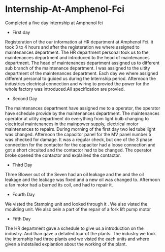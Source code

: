 # Internship-At-Amphenol-Fci
Completed a five day internship at Amphenol fci
* First day 

Registeration of the our information at HR department at Amphenol Fci. it took 3 to 4 hours and after the registeration we where assigned to maintenances department. The HR department personal took us to the maintenances department and introduced to the head of maintenances department. The head of maintenances department assigned us to different sub branch of the maintenance department. I was assigned to the uitity department of the maintenances department. Each day we where assigned different personal to guided us during the Internship period. Afternoon the industries electrical connection and wiring to provied the power for the whole factory was introduced.All specification are provied.

*  Second Day 
  
The maintenances department have assigned me to a operator, the operator have schedule provide by the maintenances department. The maintenances operator at uitity department do everything from light bulb changing to electrical maintenances in the mainpower supply, electrical motor maintenances to repairs. During morning of the first day two led tube light was changed. Afternoon the capacitor panel for the MV panel number 5 was checked for damage. It was a regular check, but one of the 3 phase connection for the contactor for the capacitor had a loose connection and got a short circuited  and the contactor had to be changed. The operator broke opened the contactor and explained the contactor.

*  Third Day 
    
Three Blower out of the Seven had an oil leakage and the and the oil leakage and the leakage was fixed and a new oil was changed to. Afternoon a fan motor had a burned its coil, and had to repair it.

*  Fourth Day 
    
We visted the Stamping unit and looked through it . We also visted the moulding unit. We also bein a part of the repair of a fork lift pump motor

*  Fifth Day 
    
The HR department gave a schedule to give us a introduction on the industry. And than gave a detailed tour of the plants. The industry we took the internship had three plants and we visted the each units and where given a indetailed explantion about the working of the plant.
